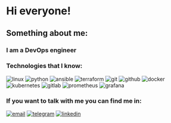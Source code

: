 <h1> Hi everyone! </h1>

## Something about me:

### I am a DevOps engineer

### Technologies that I know:

![linux](https://img.shields.io/badge/-linux-090909?style=for-the-badge&logo=linux)
![python](https://img.shields.io/badge/-python-090909?style=for-the-badge&logo=python)
![ansible](https://img.shields.io/badge/-ansible-090909?style=for-the-badge&logo=ansible)
![terraform](https://img.shields.io/badge/-terraform-090909?style=for-the-badge&logo=terraform)
![git](https://img.shields.io/badge/-git-090909?style=for-the-badge&logo=git)
![github](https://img.shields.io/badge/-Github-090909?style=for-the-badge&logo=github)
![docker](https://img.shields.io/badge/-docker-090909?style=for-the-badge&logo=docker)
![kubernetes](https://img.shields.io/badge/-kubernetes-090909?style=for-the-badge&logo=kubernetes)
![gitlab](https://img.shields.io/badge/-gitlab-090909?style=for-the-badge&logo=gitlab)
![prometheus](https://img.shields.io/badge/-prometheus-090909?style=for-the-badge&logo=prometheus)
![grafana](https://img.shields.io/badge/-grafana-090909?style=for-the-badge&logo=grafana)

### If you want to talk with me you can find me in:

[![email](https://img.shields.io/badge/-gmail-090909?style=for-the-badge&logo=gmail)](mailto:tema-sidoren@gmail.com)
[![telegram](https://img.shields.io/badge/-telegram-090909?style=for-the-badge&logo=telegram)](https://t.me/teman4ik_mox)
[![linkedin](https://img.shields.io/badge/-linkedin-090909?style=for-the-badge&logo=linkedin)](https://www.linkedin.com/in/artem-sidorenko-climbing/)

